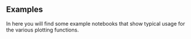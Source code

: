## Examples

In here you will find some example notebooks that show typical usage for the various plotting functions.
